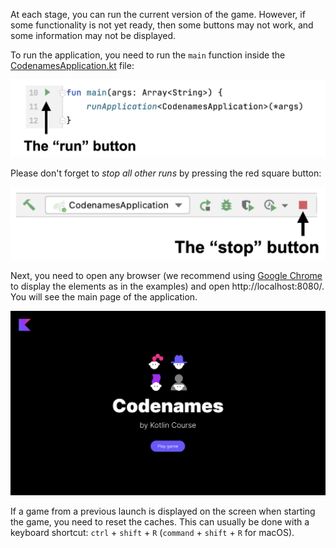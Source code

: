 At each stage, you can run the current version of the game.
However, if some functionality is not yet ready,
then some buttons may not work, and some information may not be displayed.

To run the application, you need to run the `main` function inside
the [CodenamesApplication.kt](./src/main/kotlin/jetbrains/kotlin/course/codenames/CodenamesApplication.kt) file:

![How to run the game](../../utils/src/main/resources/images/run/codenames_run.png)

Please don't forget to _stop all other runs_ by pressing the red square button:

![How to stop the game](../../utils/src/main/resources/images/stop/codenames_stop.png)

Next, you need to open any browser (we recommend using [Google Chrome](https://www.google.com/chrome/) to display the elements as in the examples)
and open http://localhost:8080/. You will see the main page of the application.

<div class="hint" title="Click me to view what the main page of the application looks like">

![The main page of the game](../../utils/src/main/resources/images/main/codenames.png)

</div>

<div class="hint" title="Click me if the application from the last launch is displayed">

If a game from a previous launch is displayed on the screen when starting the game, you need to reset the caches.
This can usually be done with a keyboard shortcut: `ctrl` + `shift` + `R` (`command` + `shift` + `R` for macOS).
</div>
